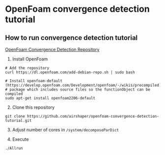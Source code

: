 # OpenFoam convergence detection tutorial

## How to run convergence detection tutorial

[OpenFoam Convergence Detection Repository](https://github.com/airshaper/openfoam-convergence-detection)

1. Install OpenFoam

```shell
# Add the repository
curl https://dl.openfoam.com/add-debian-repo.sh | sudo bash

# Install openfoam-default (https://develop.openfoam.com/Development/openfoam/-/wikis/precompiled)
# package which includes source files so the functionObject can be compiled
sudo apt-get install openfoam2206-default

```

2. Clone this repository

```shell
git clone https://github.com/airshaper/openfoam-convergence-detection-tutorial.git
```

3. Adjust number of cores in `/system/decomposeParDict`

4. Execute

```shell
./Allrun
```
